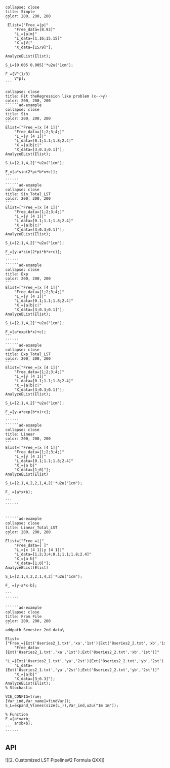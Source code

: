 
``````ad-example
collapse: close
title: Simple 
color: 200, 200, 200
```
 Elist=["Free_=|p|"
    "Free_data=[8.93]"
    "L_=|a|m|"
    "L_data=[1.16;15.15]"
    "X_=|V|"
    "X_data=[15/9]"];
    
AnalyzeEList(Elist);
   
S_L=[0.005 0.005]'*u2u("1cm");  

F_=[V^(1/3)
    V*p];
```
``````



````````ad-example
collapse: close
title: Fit theRegression like problem (x-->y)
color: 200, 200, 200
``````ad-example
collapse: close
title: Sin
color: 200, 200, 200
```
Elist=["Free_=|x [4 1]|"
    "Free_data=[1;2;3;4;]"
    "L_=|y [4 1]|"
    "L_data=[0.1;1.1;1.8;2.4]"
    "X_=|a|b|c|"
    "X_data=[3;0.3;0.1]"];
AnalyzeEList(Elist);

S_L=[2,1,4,2]'*u2u("1cm");  

F_=[a*sin(2*pi*b*x+c)];
```
``````
``````ad-example
collapse: close
title: Sin_Total_LST
color: 200, 200, 200
```
Elist=["Free_=|x [4 1]|"
    "Free_data=[1;2;3;4;]"
    "L_=|y [4 1]|"
    "L_data=[0.1;1.1;1.8;2.4]"
    "X_=|a|b|c|"
    "X_data=[3;0.3;0.1]"];
AnalyzeEList(Elist);

S_L=[2,1,4,2]'*u2u("1cm");  

F_=[y-a*sin(2*pi*b*x+c)];
```
``````
``````ad-example
collapse: close
title: Exp
color: 200, 200, 200
```
Elist=["Free_=|x [4 1]|"
    "Free_data=[1;2;3;4;]"
    "L_=|y [4 1]|"
    "L_data=[0.1;1.1;1.8;2.4]"
    "X_=|a|b|c|"
    "X_data=[3;0.3;0.1]"];
AnalyzeEList(Elist);

S_L=[2,1,4,2]'*u2u("1cm");  

F_=[a*exp(b*x)+c];
```
``````
``````ad-example
collapse: close
title: Exp_Total_LST
color: 200, 200, 200
```
Elist=["Free_=|x [4 1]|"
    "Free_data=[1;2;3;4;]"
    "L_=|y [4 1]|"
    "L_data=[0.1;1.1;1.8;2.4]"
    "X_=|a|b|c|"
    "X_data=[3;0.3;0.1]"];
AnalyzeEList(Elist);

S_L=[2,1,4,2]'*u2u("1cm");  

F_=[y-a*exp(b*x)+c];
```
``````
``````ad-example
collapse: close
title: Linear 
color: 200, 200, 200
```
Elist=["Free_=|x [4 1]|"
    "Free_data=[1;2;3;4;]"
    "L_=|y [4 1]|"
    "L_data=[0.1;1.1;1.8;2.4]"
    "X_=|a b|"
    "X_data=[1;0]"];
AnalyzeEList(Elist)

S_L=[2,1,4,2,2,1,4,2]'*u2u("1cm");  

F_ =[a*x+b]; 

```
``````


``````ad-example
collapse: close
title: Linear_Total_LST
color: 200, 200, 200
```
Elist=["Free_=||"
    "Free_data=[ ]"
    "L_=|x [4 1]|y [4 1]|"
    "L_data=[1;2;3;4;0.1;1.1;1.8;2.4]"
    "X_=|a b|"
    "X_data=[1;0]"];
AnalyzeEList(Elist)

S_L=[2,1,4,2,2,1,4,2]'*u2u("1cm");  

F_ =[y-a*x-b]; 

```
``````

``````ad-example
collapse: close
title: From File
color: 200, 200, 200
```
addpath Semester_2nd_data\
  
Elist=["Free_=|Ext('8series2_1.txt','xa','1st')|Ext('8series2_2.txt','xb','1st')|"
    "Free_data=[Ext('8series2_1.txt','xa','1st');Ext('8series2_2.txt','xb','1st')]"
    "L_=|Ext('8series2_1.txt','ya','2st')|Ext('8series2_2.txt','yb','2st')|"
    "L_data=[Ext('8series2_1.txt','ya','2st');Ext('8series2_2.txt','yb','2st')]"
    "X_=|a|b|"
    "X_data=[3;0.3]"];
AnalyzeEList(Elist);
% Stochastic

VCE_CONFIG=true;
[Var_ind,Var_name]=findVar();
S_L=expand_V(ones(size(L_)),Var_ind,u2u("1m 1m")); 

% Function
F_=[a*xa+b;
    a*xb+b];
```
``````
````````
## API
![[2. Customized LST Pipeline#2 Formula QXX]]
 